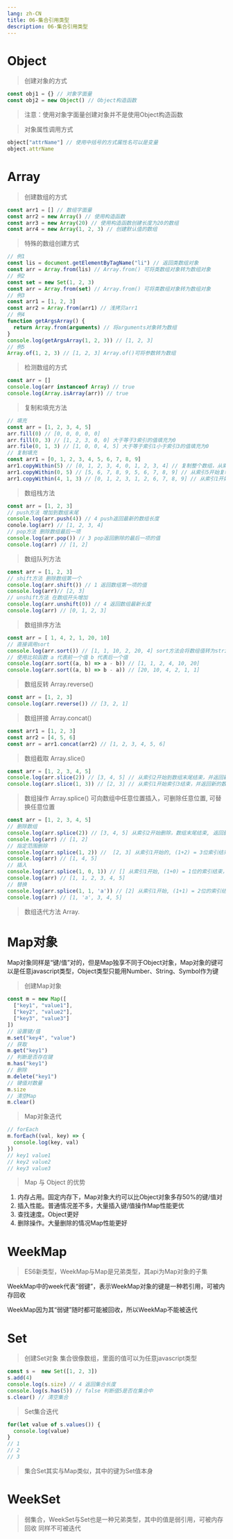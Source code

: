 ```yaml
---
lang: zh-CN
title: 06-集合引用类型
description: 06-集合引用类型
---
```


# Object
>创建对象的方式 
```js
const obj1 = {} // 对象字面量
const obj2 = new Object() // Object构造函数
```
>注意：使用对象字面量创建对象并不是使用Object构造函数 

> 对象属性调用方式
```js
object["attrName"] // 使用中括号的方式属性名可以是变量
object.attrName
```
# Array
> 创建数组的方式 
```js
const arr1 = [] // 数组字面量
const arr2 = new Array() // 使用构造函数
const arr3 = new Array(20) // 使用构造函数创建长度为20的数组
const arr4 = new Array(1, 2, 3) // 创建默认值的数组
```
> 特殊的数组创建方式
```js
// 例1
const lis = document.getElementByTagName("li") // 返回类数组对象
const arr = Array.from(lis) // Array.from() 可将类数组对象转为数组对象
// 例2
const set = new Set(1, 2, 3)
const arr = Array.from(set) // Array.from() 可将类数组对象转为数组对象
// 例3
const arr1 = [1, 2, 3]
const arr2 = Array.from(arr1) // 浅拷贝arr1
// 例4
function getArgsArray() {
  return Array.from(arguments) // 将arguments对象转为数组
}
console.log(getArgsArray(1, 2, 3)) // [1, 2, 3]
// 例5
Array.of(1, 2, 3) // [1, 2, 3] Array.of()可将参数转为数组
```
> 检测数组的方式
```js
const arr = []
console.log(arr instanceof Array) // true
console.log(Array.isArray(arr)) // true
```
> 复制和填充方法
```js
// 填充
const arr = [1, 2, 3, 4, 5]
arr.fill(0) // [0, 0, 0, 0, 0]
arr.fill(0, 3) // [1, 2, 3, 0, 0] 大于等于3索引的值填充为0
arr.file(0, 1, 3) // [1, 0, 0, 4, 5] 大于等于索引1小于索引3的值填充为0
// 复制填充
const arr1 = [0, 1, 2, 3, 4, 5, 6, 7, 8, 9]
arr1.copyWithin(5) // [0, 1, 2, 3, 4, 0, 1, 2, 3, 4] // 复制整个数组，从索引5开始按索引开始复制填充，直到源数组的边界
arr1.copyWithin(0, 5) // [5, 6, 7, 8, 9, 5, 6, 7, 8, 9] // 从索引5开始复制，从索引0开始复制填充，直至复制完成
arr1.copyWithin(4, 1, 3) // [0, 1, 2, 3, 1, 2, 6, 7, 8, 9] // 从索引1开始复制到索引3结束复制，从索引0=4开始复制填充，直至复制完成
```
> 数组栈方法
```js
const arr = [1, 2, 3]
// push方法 增加到数组末尾
console.log(arr.push(4)) // 4 push返回最新的数组长度
conole.log(arr) // [1, 2, 3, 4]
// pop方法 删除数组最后一项
console.log(arr.pop()) // 3 pop返回删除的最后一项的值
console.log(arr) // [1, 2]
```
> 数组队列方法
```js
const arr = [1, 2, 3]
// shift方法 删除数组第一个
console.log(arr.shift()) // 1 返回数组第一项的值
console.log(arr)// [2, 3]
// unshift方法 在数组开头增加
console.log(arr.unshift(0)) // 4 返回数组最新长度
console.log(arr) // [0, 1, 2, 3]
```
> 数组排序方法
```js
const arr = [ 1, 4, 2, 1, 20, 10]
// 直接调用sort
console.log(arr.sort()) // [1, 1, 10, 2, 20, 4] sort方法会将数组值转为string比较
// 使用比较函数 a 代表前一个值 b 代表后一个值 
console.log(arr.sort((a, b) => a - b)) // [1, 1, 2, 4, 10, 20]
console.log(arr.sort((a, b) => b - a)) // [20, 10, 4, 2, 1, 1]
```
> 数组反转 Array.reverse()
```js
const arr = [1, 2, 3]
console.log(arr.reverse()) // [3, 2, 1]
```
> 数组拼接 Array.concat()
```js
const arr1 = [1, 2, 3] 
const arr2 = [4, 5, 6]
const arr = arr1.concat(arr2) // [1, 2, 3, 4, 5, 6]
```
> 数组截取 Array.slice()
```js
const arr = [1, 2, 3, 4, 5]
console.log(arr.slice(2)) // [3, 4, 5] // 从索引2开始到数组末尾结束，并返回新的数组
console.log(arr.slice(1, 3)) // [2, 3] // 从索引1开始索引3结束，并返回新的数组
```
> 数组操作 Array.splice() 可向数组中任意位置插入，可删除任意位置, 可替换任意位置
```js
const arr = [1, 2, 3, 4, 5]
// 删除数组
console.log(arr.splice(2)) // [3, 4, 5] 从索引2开始删除，数组末尾结束, 返回删除项的数组
console.log(arr) // [1, 2]
// 指定范围删除
console.log(arr.splice(1, 2)) //  [2, 3] 从索引1开始的, (1+2) = 3位索引结束，返回删除项的数组
console.log(arr) // [1, 4, 5]
// 插入
console.log(arr.splice(1, 0, 1)) // [] 从索引1开始, (1+0) = 1位的索引结束，并插入值1 // 1 -> 1 + 0 中间没有元素，所以空数组
console.log(arr) // [1, 1, 2, 3, 4, 5]
// 替换
console.log(arr.splice(1, 1, 'a')) // [2] 从索引1开始, (1+1) = 2位的索引结束，并插入值1 // 1 -> 1 + 1 中间为索引1的值2，所以[2]
console.log(arr) // [1, 'a', 3, 4, 5]
```
> 数组迭代方法 
Array.


# Map对象 
Map对象同样是“键/值”对的，但是Map独享不同于Object对象，Map对象的键可以是任意javascript类型，Object类型只能用Number、String、Symbol作为键
> 创建Map对象
```js
const m = new Map([
  ["key1", "value1"],
  ["key2", "value2"],
  ["key3", "value3"]
])
// 设置键/值
m.set("key4", "value")
// 获取
m.get("key1")
// 判断是否存在键
m.has("key1")
// 删除
m.delete("key1")
// 键值对数量
m.size
// 清空Map
m.clear()
```
> Map对象迭代
```js
// forEach
m.forEach((val, key) => {
  console.log(key, val)
})
// key1 value1
// key2 value2
// key3 value3
```
> Map 与 Object 的优势
1. 内存占用。固定内存下，Map对象大约可以比Object对象多存50%的键/值对
2. 插入性能。普通情况差不多，大量插入键/值操作Map性能更优
3. 查找速度。Object更好
4. 删除操作。大量删除的情况Map性能更好

# WeekMap 
> ES6新类型，WeekMap与Map是兄弟类型，其api为Map对象的子集

WeekMap中的week代表“弱键”，表示WeekMap对象的键是一种若引用，可被内存回收

WeekMap因为其“弱键”随时都可能被回收，所以WeekMap不能被迭代

# Set
> 创建Set对象 
集合很像数组，里面的值可以为任意javascript类型
```js
const s =  new Set([1, 2, 3])
s.add(4)
console.log(s.size) // 4 返回集合长度
console.log(s.has(5)) // false 判断值5是否在集合中
s.clear() // 清空集合

```
> Set集合迭代
```js
for(let value of s.values()) {
  console.log(value)
}
// 1
// 2
// 3
```
> 集合Set其实与Map类似，其中的键为Set值本身
# WeekSet 
> 弱集合，WeekSet与Set也是一种兄弟类型，其中的值是弱引用，可被内存回收
> 同样不可被迭代

